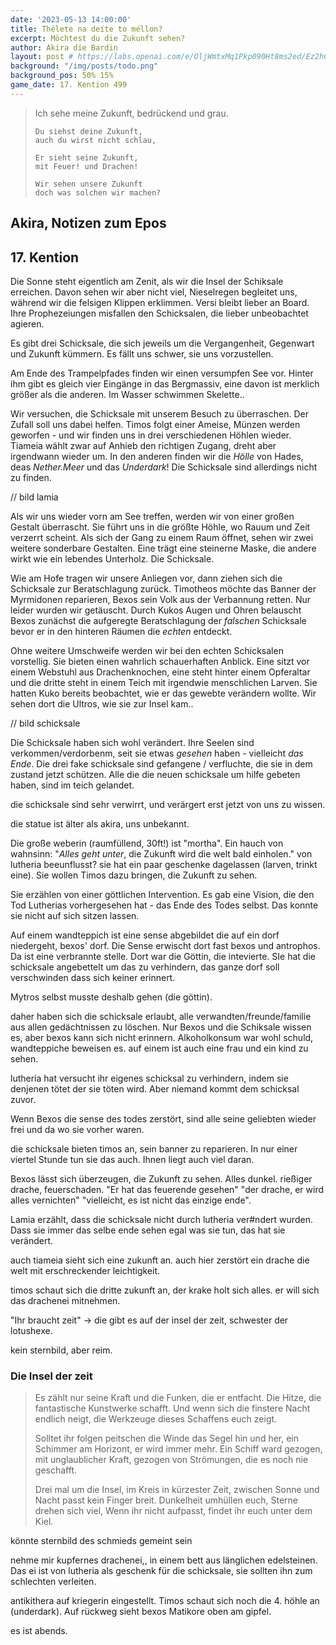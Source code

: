 ```yaml
---
date: '2023-05-13 14:00:00'
title: Thélete na deíte to méllon?
excerpt: Möchtest du die Zukunft sehen?
author: Akira die Bardin
layout: post # https://labs.openai.com/e/OljWmtxMq1Pkp090Ht8ms2ed/Ez2hC88LGHuBhf57s4f4KzQC
background: "/img/posts/todo.png"
background_pos: 50% 15%
game_date: 17. Kention 499
---
```


<div class="rhyme">
  <blockquote>
    Ich sehe meine Zukunft,
    bedrückend und grau.
    
    Du siehst deine Zukunft,
    auch du wirst nicht schlau,
    
    Er sieht seine Zukunft,
    mit Feuer! und Drachen!
    
    Wir sehen unsere Zukunft
    doch was solchen wir machen?
  </blockquote>
</div>

## Akira, Notizen zum Epos

## 17. Kention

Die Sonne steht eigentlich am Zenit, als wir die Insel der Schiksale erreichen. Davon sehen wir aber nicht viel, Nieselregen begleitet uns, während wir die felsigen Klippen erklimmen. Versi bleibt lieber an Board. Ihre Prophezeiungen misfallen den Schicksalen, die lieber unbeobachtet agieren.

Es gibt drei Schicksale, die sich jeweils um die Vergangenheit, Gegenwart und Zukunft kümmern. Es fällt uns schwer, sie uns vorzustellen.

Am Ende des Trampelpfades finden wir einen versumpfen See vor. Hinter ihm gibt es gleich vier Eingänge in das Bergmassiv, eine davon ist merklich größer als die anderen. Im Wasser schwimmen Skelette..

Wir versuchen, die Schicksale mit unserem Besuch zu überraschen. Der Zufall soll uns dabei helfen. Timos folgt einer Ameise, Münzen werden geworfen - und wir finden uns in drei verschiedenen Höhlen wieder. Tiameia wählt zwar auf Anhieb den richtigen Zugang, dreht aber irgendwann wieder um. In den anderen finden wir die _Hölle_ von Hades, deas _Nether.Meer_ und das _Underdark_! Die Schicksale sind allerdings nicht zu finden.

// bild lamia

Als wir uns wieder vorn am See treffen, werden wir von einer großen Gestalt überrascht. Sie führt uns in die größte Höhle, wo Rauum und Zeit verzerrt scheint. Als sich der Gang zu einem Raum öffnet, sehen wir zwei weitere sonderbare Gestalten. Eine trägt eine steinerne Maske, die andere wirkt wie ein lebendes Unterholz. Die Schicksale.

Wie am Hofe tragen wir unsere Anliegen vor, dann ziehen sich die Schicksale zur Beratschlagung zurück. Timotheos möchte das Banner der Myrmidonen reparieren, Bexos sein Volk aus der Verbannung retten. Nur leider wurden wir getäuscht. Durch Kukos Augen und Ohren belauscht Bexos zunächst die aufgeregte Beratschlagung der _falschen_ Schicksale bevor er in den hinteren Räumen die _echten_ entdeckt.

Ohne weitere Umschweife werden wir bei den echten Schicksalen vorstellig. Sie bieten einen wahrlich schauerhaften Anblick. Eine sitzt vor einem Webstuhl aus Drachenknochen, eine steht hinter einem Opferaltar und die dritte steht in einem Teich mit irgendwie menschlichen Larven. Sie hatten Kuko bereits beobachtet, wie er das gewebte verändern wollte. Wir sehen dort die Ultros, wie sie zur Insel kam..

// bild schicksale





Die Schicksale haben sich wohl verändert. Ihre Seelen sind verkommen/verdorbenm, seit sie etwas _gesehen_ haben - vielleicht _das Ende_. Die drei fake schicksale sind gefangene / verfluchte, die sie in dem zustand jetzt schützen. 
Alle die die neuen schicksale um hilfe gebeten haben, sind im teich gelandet.

die schicksale sind sehr verwirrt, und verärgert erst jetzt von uns zu wissen. 

die statue ist älter als akira, uns unbekannt.

Die große weberin (raumfüllend, 30ft!) ist "mortha". Ein hauch von wahnsinn: "_Alles geht unter_, die Zukunft wird die welt bald einholen."
von lutheria beeunflusst? sie hat ein paar geschenke dagelassen (larven, trinkt eine). Sie wollen Timos dazu bringen, die Zukunft zu sehen.

Sie erzählen von einer göttlichen Intervention. Es gab eine Vision, die den Tod Lutherias vorhergesehen hat - das Ende des Todes selbst. Das konnte sie nicht auf sich sitzen lassen.

Auf einem wandteppich ist eine sense abgebildet die auf ein dorf niedergeht, bexos' dorf. Die Sense erwischt dort fast bexos und antrophos. Da ist eine verbrannte stelle.
Dort war die Göttin, die intevierte. SIe hat die schicksale angebettelt um das zu verhindern, das ganze dorf soll verschwinden dass sich keiner erinnert.

Mytros selbst musste deshalb gehen (die göttin).

daher haben sich die schicksale erlaubt, alle verwandten/freunde/familie aus allen gedächtnissen zu löschen. Nur Bexos und die Schiksale wissen es, aber bexos kann sich nicht erinnern. Alkoholkonsum war wohl schuld, wandteppiche beweisen es. auf einem ist auch eine frau und ein kind zu sehen.

lutheria hat versucht ihr eigenes schicksal zu verhindern, indem sie denjenen tötet der sie töten wird. Aber niemand kommt dem schicksal zuvor.

Wenn Bexos die sense des todes zerstört, sind alle seine geliebten wieder frei und da wo sie vorher waren.

die schicksale bieten timos an, sein banner zu reparieren. In nur einer viertel Stunde tun sie das auch. Ihnen liegt auch viel daran.

Bexos lässt sich überzeugen, die Zukunft zu sehen. Alles dunkel. rießiger drache, feuerschaden. 
"Er hat das feuerende gesehen" "der drache, er wird alles vernichten" "vielleicht, es ist nicht das einzige ende".

Lamia erzählt, dass die schicksale nicht durch lutheria ver#ndert wurden. Dass sie immer das selbe ende sehen egal was sie tun, das hat sie verändert.

auch tiameia sieht sich eine zukunft an. auch hier zerstört ein drache die welt mit erschreckender leichtigkeit. 

timos schaut sich die dritte zukunft an, der krake holt sich alles. er will sich das drachenei mitnehmen.

"Ihr braucht zeit" -> die gibt es auf der insel der zeit, schwester der lotushexe.

kein sternbild, aber reim.

### Die Insel der zeit
<blockquote>
Es zählt nur seine Kraft und die Funken, die er entfacht.
Die Hitze, die fantastische Kunstwerke schafft.
Und wenn sich die finstere Nacht endlich neigt,
die Werkzeuge dieses Schaffens euch zeigt.

Solltet ihr folgen peitschen die Winde das Segel hin und her,
ein Schimmer am Horizont, er wird immer mehr.
Ein Schiff ward gezogen, mit unglaublicher Kraft,
gezogen von Strömungen, die es noch nie geschafft.

Drei mal um die Insel, im Kreis in kürzester Zeit,
zwischen Sonne und Nacht passt kein Finger breit.
Dunkelheit umhüllen euch, Sterne drehen sich viel,
Wenn ihr nicht aufpasst, findet ihr euch unter dem Kiel.
</blockquote>


könnte sternbild des schmieds gemeint sein

nehme mir kupfernes drachenei,, in einem bett aus länglichen edelsteinen. Das ei ist von lutheria als geschenk für die schicksale, sie sollten ihn zum schlechten verleiten.

antikithera auf kriegerin eingestellt. Timos schaut sich noch die 4. höhle an (underdark). Auf rückweg sieht bexos Matikore oben am gipfel.

es ist abends.

<!--
insel der schicksale ist beim sternbild der zentauren
wir haben companions: https://docs.google.com/document/d/1ecRhZrYZRwu27wDNc-pTEF_OdaFvHtIIgzu1iEV3yVI/edit#
Die Amazonen sind mit der Halbinsel Aresia in Verbindung, 
der Minotaure Zakroth der Wahnsinnige will seine Volksgenossen in Mytros befreien.
pythor und ein grüner drache hängen zusammen, haben wir in telamok gehört
Narsus für viele aresianer ein spielzeug der königin.
-->

